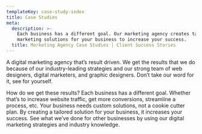 ```yaml
---
templateKey: case-study-index
title: Case Studies
meta:
  description: >-
    Each business has a different goal. Our marketing agency creates tailored
    marketing solutions for your business to increase your success.
  title: Marketing Agency Case Studies | Client Success Stories
---
```


A digital marketing agency that’s result driven. We get the results that we do because of our industry-leading strategies and our strong team of web designers, digital marketers, and graphic designers. Don’t take our word for it, see for yourself.

How do we get these results? Each business has a different goal. Whether that’s to increase website traffic, get more conversions, streamline a process, etc. Your business needs custom solutions, not a cookie cutter plan. By creating a tailored solution for your business, it increases your success. See what we’ve done for other businesses by using our digital marketing strategies and industry knowledge.
